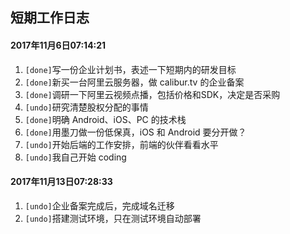 ## 短期工作日志

#### 2017年11月6日07:14:21

1. `[done]`写一份企业计划书，表述一下短期内的研发目标
2. `[done]`新买一台阿里云服务器，做 calibur.tv 的企业备案
3. `[done]`调研一下阿里云视频点播，包括价格和SDK，决定是否采购
4. `[undo]`研究清楚股权分配的事情
5. `[done]`明确 Android、iOS、PC 的技术栈
6. `[done]`用墨刀做一份低保真，iOS 和 Android 要分开做？
7. `[undo]`开始后端的工作安排，前端的伙伴看看水平
8. `[undo]`我自己开始 coding

#### 2017年11月13日07:28:33

1. `[undo]`企业备案完成后，完成域名迁移
2. `[undo]`搭建测试环境，只在测试环境自动部署
